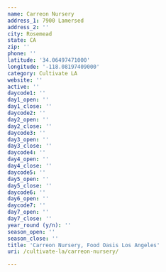 ```yaml
---
name: Carreon Nursery
address_1: 7900 Lamersed
address_2: ''
city: Rosemead
state: CA
zip: ''
phone: ''
latitude: '34.06497471000'
longitude: '-118.08197409000'
category: Cultivate LA
website: ''
active: ''
daycode1: ''
day1_open: ''
day1_close: ''
daycode2: ''
day2_open: ''
day2_close: ''
daycode3: ''
day3_open: ''
day3_close: ''
daycode4: ''
day4_open: ''
day4_close: ''
daycode5: ''
day5_open: ''
day5_close: ''
daycode6: ''
day6_open: ''
daycode7: ''
day7_open: ''
day7_close: ''
year_round (y/n): ''
season_open: ''
season_close: ''
title: 'Carreon Nursery, Food Oasis Los Angeles'
uri: /cultivate-la/carreon-nursery/

---
```

